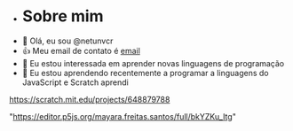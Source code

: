 - # Sobre mim
- 👋 Olá, eu sou @netunvcr
- 👍 Meu email de contato é [email](@ester.litca.pr.gov.br) 
- 👀 Eu estou interessada em aprender novas linguagens de programação 
- 🌱 Eu estou aprendendo recentemente a programar a linguagens do JavaScript e Scratch
aprendi

https://scratch.mit.edu/projects/648879788 

"https://editor.p5js.org/mayara.freitas.santos/full/bkYZKu_Itg"
